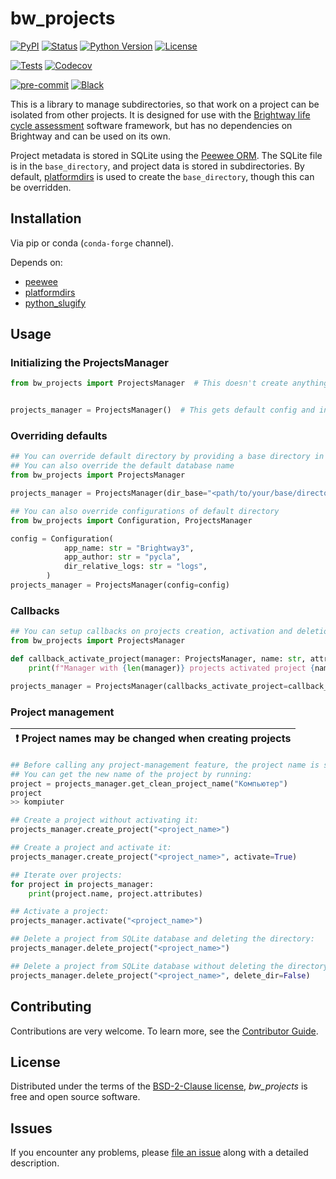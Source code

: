 # bw_projects

[![PyPI](https://img.shields.io/pypi/v/bw_projects.svg)][pypi status]
[![Status](https://img.shields.io/pypi/status/bw_projects.svg)][pypi status]
[![Python Version](https://img.shields.io/pypi/pyversions/bw_projects)][pypi status]
[![License](https://img.shields.io/pypi/l/bw_projects)][license]

<!-- [![Read the documentation at https://bw_projects.readthedocs.io/](https://img.shields.io/readthedocs/bw_projects/latest.svg?label=Read%20the%20Docs)][read the docs] -->
[![Tests](https://github.com/brightway-lca/bw_projects/actions/workflows/python-test.yml/badge.svg)][tests]
[![Codecov](https://codecov.io/gh/brightway-lca/bw_projects/branch/main/graph/badge.svg?token=ZVWBCITI4A)][codecov]

[![pre-commit](https://img.shields.io/badge/pre--commit-enabled-brightgreen?logo=pre-commit&logoColor=white)][pre-commit]
[![Black](https://img.shields.io/badge/code%20style-black-000000.svg)][black]

[pypi status]: https://pypi.org/project/bw_projects/
<!-- [read the docs]: https://bw_projects.readthedocs.io/ -->
[tests]: https://github.com/brightway-lca/bw_projects/actions?workflow=Tests
[codecov]: https://codecov.io/gh/brightway-lca/bw_projects
[pre-commit]: https://github.com/pre-commit/pre-commit
[black]: https://github.com/psf/black

This is a library to manage subdirectories, so that work on a project can be isolated from other projects. It is designed for use with the [Brightway life cycle assessment](https://brightway.dev/) software framework, but has no dependencies on Brightway and can be used on its own.

Project metadata is stored in SQLite using the [Peewee ORM](http://docs.peewee-orm.com/en/latest/). The SQLite file is in the `base_directory`, and project data is stored in subdirectories. By default, [platformdirs](https://github.com/platformdirs/platformdirs) is used to create the `base_directory`, though this can be overridden.

## Installation

Via pip or conda (`conda-forge` channel).

Depends on:

* [peewee](http://docs.peewee-orm.com/en/latest/)
* [platformdirs](https://github.com/platformdirs/platformdirs)
* [python_slugify](https://github.com/un33k/python-slugify)

## Usage

### Initializing the ProjectsManager

```python
from bw_projects import ProjectsManager  # This doesn't create anything yet


projects_manager = ProjectsManager()  # This gets default config and initializes directories and database
```

### Overriding defaults

```python
## You can override default directory by providing a base directory in constructor
## You can also override the default database name
from bw_projects import ProjectsManager

projects_manager = ProjectsManager(dir_base="<path/to/your/base/directory>", database_name="projects.db")
```

```python
## You can also override configurations of default directory
from bw_projects import Configuration, ProjectsManager

config = Configuration(
 			app_name: str = "Brightway3",
        	app_author: str = "pycla",
        	dir_relative_logs: str = "logs",
		)
projects_manager = ProjectsManager(config=config)
```

### Callbacks

```python
## You can setup callbacks on projects creation, activation and deletion
from bw_projects import ProjectsManager

def callback_activate_project(manager: ProjectsManager, name: str, attributes: Dict[str, str], dir_path: str):
	print(f"Manager with {len(manager)} projects activated project {name} with {attributes} and {dir_path}.")

projects_manager = ProjectsManager(callbacks_activate_project=callback_activate_project)
```

### Project management

| :exclamation:  Project names may be changed when creating projects  |
|---------------------------------------------------------------------|
```python
## Before calling any project-management feature, the project name is slugified
## You can get the new name of the project by running:
project = projects_manager.get_clean_project_name("Компьютер")
project
>> kompiuter
```

```python
## Create a project without activating it:
projects_manager.create_project("<project_name>")
```

```python
## Create a project and activate it:
projects_manager.create_project("<project_name>", activate=True)
```

```python
## Iterate over projects:
for project in projects_manager:
	print(project.name, project.attributes)
```

```python
## Activate a project:
projects_manager.activate("<project_name>")
```

```python
## Delete a project from SQLite database and deleting the directory:
projects_manager.delete_project("<project_name>")
```

```python
## Delete a project from SQLite database without deleting the directory:
projects_manager.delete_project("<project_name>", delete_dir=False)
```

## Contributing

Contributions are very welcome.
To learn more, see the [Contributor Guide][Contributor Guide].

## License

Distributed under the terms of the [BSD-2-Clause license][License],
_bw_projects_ is free and open source software.

## Issues

If you encounter any problems,
please [file an issue][Issue Tracker] along with a detailed description.


<!-- github-only -->

[License]: https://github.com/brightway-lca/bw_projects/blob/main/LICENSE
[Contributor Guide]: https://github.com/brightway-lca/bw_projects/blob/main/CONTRIBUTING.md
[Issue Tracker]: https://github.com/brightway-lca/bw_projects/issues

